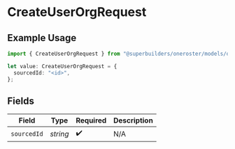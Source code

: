 # CreateUserOrgRequest

## Example Usage

```typescript
import { CreateUserOrgRequest } from "@superbuilders/oneroster/models/operations";

let value: CreateUserOrgRequest = {
  sourcedId: "<id>",
};
```

## Fields

| Field              | Type               | Required           | Description        |
| ------------------ | ------------------ | ------------------ | ------------------ |
| `sourcedId`        | *string*           | :heavy_check_mark: | N/A                |
